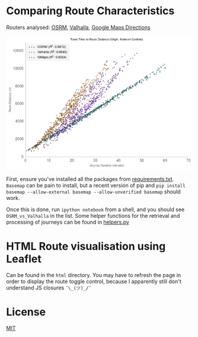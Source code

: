 # Comparing Route Characteristics
Routers analysed: [OSRM](http://project-osrm.org), [Valhalla](https://mapzen.com/projects/valhalla/), [Google Maps Directions](https://developers.google.com/maps/documentation/directions/intro)

[![Routers](route_distance_gh.png)](OSRM_vs_Valhalla.ipynb)  

First, ensure you've installed all the packages from [requirements.txt](requirements.txt).  
`Basemap` can be pain to install, but a recent version of pip and `pip install basemap --allow-external basemap --allow-unverified basemap` should work.  

Once this is done, run `ipython notebook` from a shell, and you should see `OSRM_vs_Valhalla` in the list.
Some helper functions for the retrieval and processing of journeys can be found in [helpers.py](helpers.py)

# HTML Route visualisation using Leaflet
Can be found in the `html` directory. You may have to refresh the page in order to display the route toggle control, because I apparently still don't understand JS closures `¯\_(ツ)_/¯`

# License
[MIT](license.txt)

